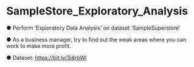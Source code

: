 # SampleStore_Exploratory_Analysis

● Perform ‘Exploratory Data Analysis’ on dataset ‘SampleSuperstore’

● As a business manager, try to find out the weak areas where you can
work to make more profit.

● Dataset: https://bit.ly/3i4rbWl
